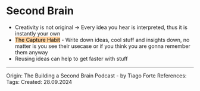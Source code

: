 # Second Brain

- Creativity is not original -> Every idea you hear is interpreted, thus it is instantly your own
- <mark style="background: #FFB86CA6;">The Capture Habit</mark> - Write down ideas, cool stuff and insights down, no matter is you see their usecase or if you think you are gonna remember them anyway
- Reusing ideas can help to get faster with stuff

---

Origin: The Building a Second Brain Podcast - by Tiago Forte
References: 
Tags: 
Created: 28.09.2024

